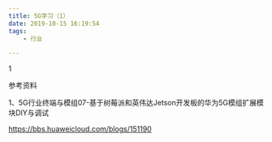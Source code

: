 ```yaml
---
title: 5G学习（1）
date: 2019-10-15 16:19:54
tags:
	- 行业

---
```


1

参考资料

1、5G行业终端与模组07-基于树莓派和英伟达Jetson开发板的华为5G模组扩展模块DIY与调试

https://bbs.huaweicloud.com/blogs/151190

